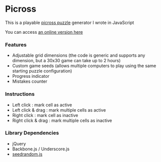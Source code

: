 Picross
=======

This is a playable [picross puzzle](http://en.wikipedia.org/wiki/Nonogram) generator I wrote in JavaScript

You can access [an online version here](http://liouh.com/picross/)

### Features

* Adjustable grid dimensions (the code is generic and supports any dimension, but a 30x30 game can take up to 2 hours)
* Custom game seeds (allows multiple computers to play using the same starting puzzle configuration)
* Progress indicator
* Mistakes counter

### Instructions

* Left click : mark cell as active
* Left click & drag : mark multiple cells as active
* Right click : mark cell as inactive
* Right click & drag : mark multiple cells as inactive

### Library Dependencies

* jQuery
* Backbone.js / Underscore.js
* [seedrandom.js](http://davidbau.com/archives/2010/01/30/random_seeds_coded_hints_and_quintillions.html)
